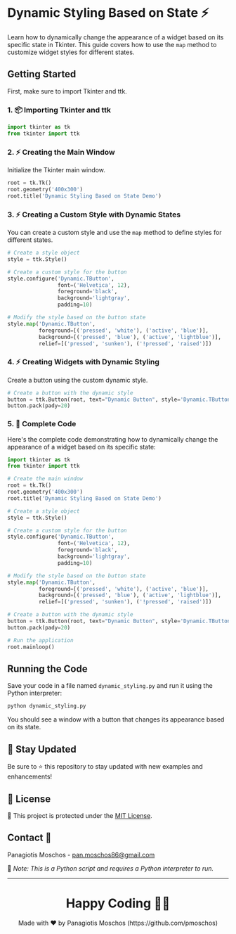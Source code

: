 # Dynamic Styling Based on State ⚡

Learn how to dynamically change the appearance of a widget based on its specific state in Tkinter. This guide covers how to use the `map` method to customize widget styles for different states.

## Getting Started

First, make sure to import Tkinter and ttk.

### 1. 📦 **Importing Tkinter and ttk**

```python
import tkinter as tk
from tkinter import ttk
```

### 2. ⚡ **Creating the Main Window**

Initialize the Tkinter main window.

```python
root = tk.Tk()
root.geometry('400x300')
root.title('Dynamic Styling Based on State Demo')
```

### 3. ⚡ **Creating a Custom Style with Dynamic States**

You can create a custom style and use the `map` method to define styles for different states.

```python
# Create a style object
style = ttk.Style()

# Create a custom style for the button
style.configure('Dynamic.TButton',
                font=('Helvetica', 12),
                foreground='black',
                background='lightgray',
                padding=10)

# Modify the style based on the button state
style.map('Dynamic.TButton',
          foreground=[('pressed', 'white'), ('active', 'blue')],
          background=[('pressed', 'blue'), ('active', 'lightblue')],
          relief=[('pressed', 'sunken'), ('!pressed', 'raised')])
```

### 4. ⚡ **Creating Widgets with Dynamic Styling**

Create a button using the custom dynamic style.

```python
# Create a button with the dynamic style
button = ttk.Button(root, text="Dynamic Button", style='Dynamic.TButton')
button.pack(pady=20)
```

### 5. 📑 **Complete Code**

Here's the complete code demonstrating how to dynamically change the appearance of a widget based on its specific state:

```python
import tkinter as tk
from tkinter import ttk

# Create the main window
root = tk.Tk()
root.geometry('400x300')
root.title('Dynamic Styling Based on State Demo')

# Create a style object
style = ttk.Style()

# Create a custom style for the button
style.configure('Dynamic.TButton',
                font=('Helvetica', 12),
                foreground='black',
                background='lightgray',
                padding=10)

# Modify the style based on the button state
style.map('Dynamic.TButton',
          foreground=[('pressed', 'white'), ('active', 'blue')],
          background=[('pressed', 'blue'), ('active', 'lightblue')],
          relief=[('pressed', 'sunken'), ('!pressed', 'raised')])

# Create a button with the dynamic style
button = ttk.Button(root, text="Dynamic Button", style='Dynamic.TButton')
button.pack(pady=20)

# Run the application
root.mainloop()
```

## Running the Code

Save your code in a file named `dynamic_styling.py` and run it using the Python interpreter:

```sh
python dynamic_styling.py
```

You should see a window with a button that changes its appearance based on its state.

## 📢 Stay Updated

Be sure to ⭐ this repository to stay updated with new examples and enhancements!

## 📄 License

🔐 This project is protected under the [MIT License](https://mit-license.org/).

## Contact 📧

Panagiotis Moschos - pan.moschos86@gmail.com

🔗 *Note: This is a Python script and requires a Python interpreter to run.*

---

<h1 align=center>Happy Coding 👨‍💻 </h1>

<p align="center">
  Made with ❤️ by Panagiotis Moschos (https://github.com/pmoschos)
</p>

